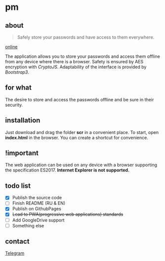 # pm

## about
> Safely store your passwords and have access to them everywhere.

[online](https://prestidigitateur.github.io/pm/src/index.html#)

The application allows you to store your passwords and access them offline from any device where there is a browser. Safety is ensured by AES encryption with _CryptoJS_. Adaptability of the interface is provided by _Bootstrap3_.
## for what
The desire to store and access the passwords offline and be sure in their security.
## installation
Just download and drag the folder **scr** in a convenient place. To start, open **index.html** in the browser. You can create a shortcut for convenience.
## !important
The web application can be used on any device with a browser supporting the specification ES2017.
**Internet Explorer is not supported.**
## todo list
- [x] Publish the source code
- [ ] Finish README (RU & EN)
- [x] Publish on GithubPages
- [x] ~~Lead to PWA(progressive web applications) standards~~
- [ ] Add GoogleDrive support
- [ ] Something else
## contact 
[Telegram](https://t.me/prestidigitateurVS)
